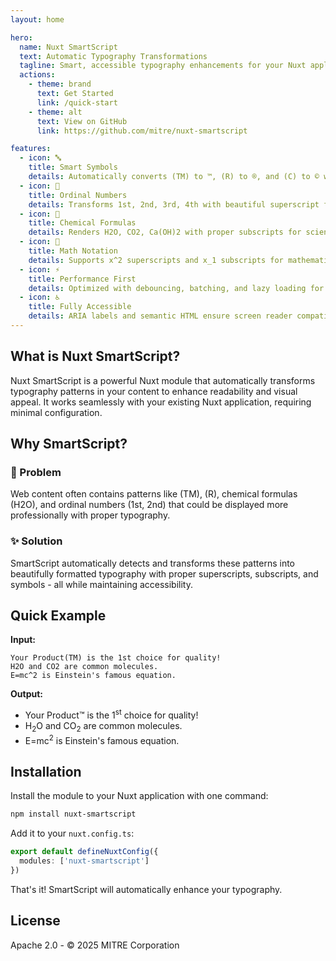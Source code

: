```yaml
---
layout: home

hero:
  name: Nuxt SmartScript
  text: Automatic Typography Transformations
  tagline: Smart, accessible typography enhancements for your Nuxt applications
  actions:
    - theme: brand
      text: Get Started
      link: /quick-start
    - theme: alt
      text: View on GitHub
      link: https://github.com/mitre/nuxt-smartscript

features:
  - icon: 🔤
    title: Smart Symbols
    details: Automatically converts (TM) to ™, (R) to ®, and (C) to © with proper positioning
  - icon: 🔢
    title: Ordinal Numbers
    details: Transforms 1st, 2nd, 3rd, 4th with beautiful superscript formatting
  - icon: 🧪
    title: Chemical Formulas
    details: Renders H2O, CO2, Ca(OH)2 with proper subscripts for scientific content
  - icon: 📐
    title: Math Notation
    details: Supports x^2 superscripts and x_1 subscripts for mathematical expressions
  - icon: ⚡
    title: Performance First
    details: Optimized with debouncing, batching, and lazy loading for smooth user experience
  - icon: ♿
    title: Fully Accessible
    details: ARIA labels and semantic HTML ensure screen reader compatibility
---
```


## What is Nuxt SmartScript?

Nuxt SmartScript is a powerful Nuxt module that automatically transforms typography patterns in your content to enhance readability and visual appeal. It works seamlessly with your existing Nuxt application, requiring minimal configuration.

## Why SmartScript?

### 🎯 Problem

Web content often contains patterns like (TM), (R), chemical formulas (H2O), and ordinal numbers (1st, 2nd) that could be displayed more professionally with proper typography.

### ✨ Solution

SmartScript automatically detects and transforms these patterns into beautifully formatted typography with proper superscripts, subscripts, and symbols - all while maintaining accessibility.

## Quick Example

**Input:**
```
Your Product(TM) is the 1st choice for quality!
H2O and CO2 are common molecules.
E=mc^2 is Einstein's famous equation.
```

**Output:**
- Your Product™ is the 1<sup>st</sup> choice for quality!
- H<sub>2</sub>O and CO<sub>2</sub> are common molecules.
- E=mc<sup>2</sup> is Einstein's famous equation.

## Installation

Install the module to your Nuxt application with one command:

```bash
npm install nuxt-smartscript
```

Add it to your `nuxt.config.ts`:

```typescript
export default defineNuxtConfig({
  modules: ['nuxt-smartscript']
})
```

That's it! SmartScript will automatically enhance your typography.

## License

Apache 2.0 - © 2025 MITRE Corporation